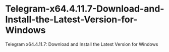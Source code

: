 # Telegram-x64.4.11.7-Download-and-Install-the-Latest-Version-for-Windows
Telegram x64.4.11.7: Download and Install the Latest Version for Windows
